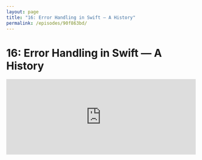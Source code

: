 ```yaml
---
layout: page
title: "16: Error Handling in Swift — A History"
permalink: /episodes/90f863bd/
---
```


# 16: Error Handling in Swift — A History

<iframe frameBorder="0" height="200px" scrolling="no" seamless src="https://player.simplecast.com/3c876c5d-2686-4b2c-94c0-b722f643dbcb" width="100%" data-cy="latest-episode" />

- Error Handling: https://github.com/apple/swift/blob/master/docs/ErrorHandling.rst
- Rationale and Proposal: https://github.com/apple/swift/blob/master/docs/ErrorHandlingRationale.rst
- Swift 2.0 blog post: https://developer.apple.com/swift/blog/?id=29
- Cocoa error handling: https://developer.apple.com/library/content/documentation/Cocoa/Conceptual/ErrorHandlingCocoa/ErrorHandling/ErrorHandling.html
- Typed `throws` vs not discussed in Swift Weekly Brief [#68](https://swiftweekly.github.io/issue-68/) and [#51](https://swiftweekly.github.io/issue-51/)
